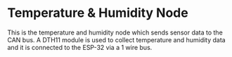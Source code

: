 # Temperature & Humidity Node

This is the temperature and humidity node which sends sensor data to the CAN bus. A DTH11 module is used to collect temperature and humidity data and it is connected to the ESP-32 via a 1 wire bus.
